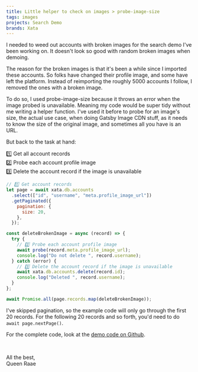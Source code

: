 ```yaml
---
title: Little helper to check on images > probe-image-size
tags: images
projects: Search Demo
brands: Xata
---
```


I needed to weed out accounts with broken images for the search demo I've been working on. It doesn't look so good with random broken images when demoing.

The reason for the broken images is that it's been a while since I imported these accounts. So folks have changed their profile image, and some have left the platform. Instead of reimporting the roughly 5000 accounts I follow, I removed the ones with a broken image.

To do so, I used probe-image-size because it throws an error when the image probed is unavailable. Meaning my code would be super tidy without me writing a helper function. I've used it before to probe for an image's size, the actual use case, when doing Gatsby Image CDN stuff, as it needs to know the size of the original image, and sometimes all you have is an URL.

But back to the task at hand:

1️⃣ Get all account records\
2️⃣ Probe each account profile image\
3️⃣ Delete the account record if the image is unavailable

```js
// 1️⃣ Get account records
let page = await xata.db.accounts
  .select(["id", "username", "meta.profile_image_url"])
  .getPaginated({
    pagination: {
      size: 20,
    },
  });

const deleteBrokenImage = async (record) => {
  try {
    // 2️⃣ Probe each account profile image
    await probe(record.meta.profile_image_url);
    console.log("Do not delete ", record.username);
  } catch (error) {
    // 3️⃣ Delete the account record if the image is unavailable
    await xata.db.accounts.delete(record.id);
    console.log("Deleted ", record.username);
  }
};

await Promise.all(page.records.map(deleteBrokenImage));
```

I've skipped pagination, so the example code will only go through the first 20 records. For the following 20 records and so forth, you'd need to do `await page.nextPage()`.

For the complete code, look at the [demo code on Github](https://github.com/queen-raae/xata-search-three-ways-demo/blob/main/src/api/clean.js).

&nbsp;

All the best,\
Queen Raae
